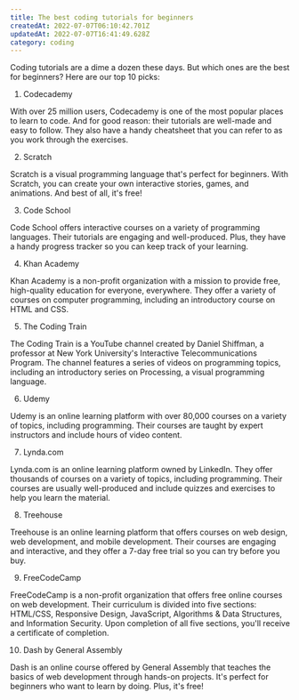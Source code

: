 ```yaml
---
title: The best coding tutorials for beginners
createdAt: 2022-07-07T06:10:42.701Z
updatedAt: 2022-07-07T16:41:49.628Z
category: coding
---
```


Coding tutorials are a dime a dozen these days. But which ones are the best for beginners? Here are our top 10 picks:

1. Codecademy

With over 25 million users, Codecademy is one of the most popular places to learn to code. And for good reason: their tutorials are well-made and easy to follow. They also have a handy cheatsheet that you can refer to as you work through the exercises.

2. Scratch

Scratch is a visual programming language that's perfect for beginners. With Scratch, you can create your own interactive stories, games, and animations. And best of all, it's free!

3. Code School

Code School offers interactive courses on a variety of programming languages. Their tutorials are engaging and well-produced. Plus, they have a handy progress tracker so you can keep track of your learning.

4. Khan Academy

Khan Academy is a non-profit organization with a mission to provide free, high-quality education for everyone, everywhere. They offer a variety of courses on computer programming, including an introductory course on HTML and CSS.

5. The Coding Train

The Coding Train is a YouTube channel created by Daniel Shiffman, a professor at New York University's Interactive Telecommunications Program. The channel features a series of videos on programming topics, including an introductory series on Processing, a visual programming language.

6. Udemy

Udemy is an online learning platform with over 80,000 courses on a variety of topics, including programming. Their courses are taught by expert instructors and include hours of video content.

7. Lynda.com

Lynda.com is an online learning platform owned by LinkedIn. They offer thousands of courses on a variety of topics, including programming. Their courses are usually well-produced and include quizzes and exercises to help you learn the material.

8. Treehouse

Treehouse is an online learning platform that offers courses on web design, web development, and mobile development. Their courses are engaging and interactive, and they offer a 7-day free trial so you can try before you buy.

9. FreeCodeCamp

FreeCodeCamp is a non-profit organization that offers free online courses on web development. Their curriculum is divided into five sections: HTML/CSS, Responsive Design, JavaScript, Algorithms & Data Structures, and Information Security. Upon completion of all five sections, you'll receive a certificate of completion.

10. Dash by General Assembly

Dash is an online course offered by General Assembly that teaches the basics of web development through hands-on projects. It's perfect for beginners who want to learn by doing. Plus, it's free!
